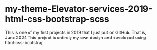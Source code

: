 # my-theme-Elevator-services-2019-html-css-bootstrap-scss
This is one of my first projects in 2019 that I just put on GitHub. That is, June 2024 This project is entirely my own design and developed using html-css-bootstrap
